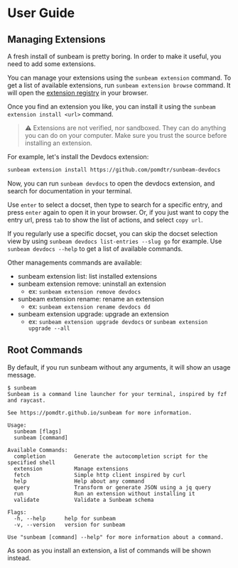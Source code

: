 # User Guide

## Managing Extensions

A fresh install of sunbeam is pretty boring. In order to make it useful, you need to add some extensions.

You can manage your extensions using the `sunbeam extension` command.
To get a list of available extensions, run `sunbeam extension browse` command.
It will open the [extension registry](https://github.com/topics/sunbeam-extension) in your browser.

Once you find an extension you like, you can install it using the `sunbeam extension install <url>` command.

> ⚠️ Extensions are not verified, nor sandboxed. They can do anything you can do on your computer. Make sure you trust the source before installing an extension.

For example, let's install the Devdocs extension:

```sh
sunbeam extension install https://github.com/pomdtr/sunbeam-devdocs
```

Now, you can run `sunbeam devdocs` to open the devdocs extension, and search for documentation in your terminal.

Use `enter` to select a docset, then type to search for a specific entry, and press `enter` again to open it in your browser.
Or, if you just want to copy the entry url, press `tab` to show the list of actions, and select `copy url`.

If you regularly use a specific docset, you can skip the docset selection view by using `sunbeam devdocs list-entries --slug go` for example.
Use `sunbeam devdocs --help` to get a list of available commands.

Other managements commands are available:

- sunbeam extension list: list installed extensions
- sunbeam extension remove: uninstall an extension
    - ex: `sunbeam extension remove devdocs`
- sunbeam extension rename: rename an extension
    - ex: `sunbeam extension rename devdocs dd`
- sunbeam extension upgrade: upgrade an extension
    - ex: `sunbeam extension upgrade devdocs` or `sunbeam extension upgrade --all`

## Root Commands

By default, if you run sunbeam without any arguments, it will show an usage message.

```
$ sunbeam
Sunbeam is a command line launcher for your terminal, inspired by fzf and raycast.

See https://pomdtr.github.io/sunbeam for more information.

Usage:
  sunbeam [flags]
  sunbeam [command]

Available Commands:
  completion         Generate the autocompletion script for the specified shell
  extension          Manage extensions
  fetch              Simple http client inspired by curl
  help               Help about any command
  query              Transform or generate JSON using a jq query
  run                Run an extension without installing it
  validate           Validate a Sunbeam schema

Flags:
  -h, --help      help for sunbeam
  -v, --version   version for sunbeam

Use "sunbeam [command] --help" for more information about a command.
```

As soon as you install an extension, a list of commands will be shown instead.

